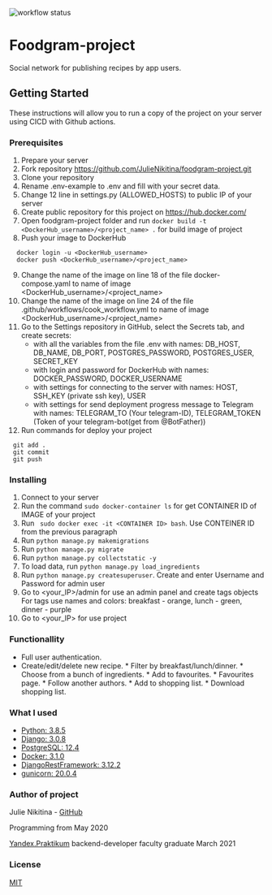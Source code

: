 ![workflow status](https://github.com/JulieNikitina/foodgram-projectl/workflows/cook_workflow.yml/badge.svg)

# Foodgram-project

Social network for publishing recipes by app users.

## Getting Started
These instructions will allow you to run a copy of the project on your server 
using CICD with Github actions.

### Prerequisites

1. Prepare your server
2. Fork repository https://github.com/JulieNikitina/foodgram-project.git
3. Clone your repository
4. Rename .env-example to .env and fill with your secret data.
5. Change 12 line in settings.py (ALLOWED_HOSTS) to public IP of your server 
6. Create public repository for this project on https://hub.docker.com/
7. Open foodgram-project folder and run  ```docker build -t <DockerHub_username>/<project_name> .``` 
   for build image of project
8. Push your image to DockerHub 
  ``` 
    docker login -u <DockerHub_username>
    docker push <DockerHub_username>/<project_name>
  ```
9. Change the name of the image on line 18 of the file docker-compose.yaml 
   to name of image <DockerHub_username>/<project_name>
10. Change the name of the image on line 24 of the file .github/workflows/cook_workflow.yml
   to name of image <DockerHub_username>/<project_name>
11. Go to the Settings repository in GitHub, select the Secrets tab, 
   and create secrets:
    * with all the variables from the file .env with names: DB_HOST, DB_NAME, DB_PORT, POSTGRES_PASSWORD, POSTGRES_USER, SECRET_KEY
    * with login and password for DockerHub with names: DOCKER_PASSWORD, DOCKER_USERNAME
    * with settings for connecting to the server with names: HOST, SSH_KEY (private ssh key), USER
    * with settings for send deployment progress message to Telegram with names: TELEGRAM_TO (Your telegram-ID), TELEGRAM_TOKEN (Token of your telegram-bot(get from @BotFather))
12. Run commands for deploy your project
   ```
    git add .
    git commit
    git push
   ```
    
### Installing

1. Сonnect to your server
2. Run the command ```sudo docker-container ls``` for get CONTAINER ID of IMAGE of your project
3. Run ``` sudo docker exec -it <CONTAINER ID> bash```. Use CONTEINER ID from the previous paragraph 
4. Run ```python manage.py makemigrations```
5. Run ```python manage.py migrate```
6. Run ```python manage.py collectstatic -y```
6. To load data, run ```python manage.py load_ingredients```
7. Run ```python manage.py createsuperuser```. Create and enter Username and Password for admin user
8. Go to <your_IP>/admin for use an admin panel and create tags objects
   For tags use names and colors: breakfast - orange, lunch - green, dinner - purple
9. Go to <your_IP> for use project

### Functionallity
   * Full user authentication.
   * Create/edit/delete new recipe.
    * Filter by breakfast/lunch/dinner.
    * Choose from a bunch of ingredients.
    * Add to favourites.
    * Favourites page.
    * Follow another authors.
    * Add to shopping list.
    * Download shopping list.

### What I used
* [Python: 3.8.5](https://www.python.org/)
* [Django: 3.0.8](https://www.djangoproject.com/)
* [PostgreSQL: 12.4](https://www.postgresql.org/)
* [Docker: 3.1.0](https://www.docker.com/)
* [DjangoRestFramework: 3.12.2](https://www.django-rest-framework.org/)
* [gunicorn: 20.0.4](https://gunicorn.org/)

### Author of project
Julie Nikitina - [GitHub](https://github.com/JulieNikitina)

Programming from May 2020

[Yandex.Praktikum](https://praktikum.yandex.ru/) backend-developer faculty graduate March 2021 
  
### License
[MIT](https://choosealicense.com/licenses/mit/)

